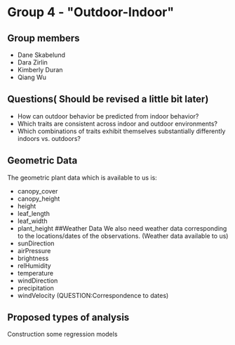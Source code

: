 # Group 4 - "Outdoor-Indoor"
## Group members
* Dane Skabelund
* Dara Zirlin
* Kimberly Duran
* Qiang Wu
## Questions( Should be revised a little bit later)
* How can outdoor behavior be predicted from indoor behavior?
* Which traits are consistent across indoor and outdoor environments?
* Which combinations of traits exhibit themselves substantially differently indoors vs. outdoors?
## Geometric Data
The geometric plant data which is available to us is:
* canopy_cover
* canopy_height
* height
* leaf_length
* leaf_width
* plant_height
##Weather Data
We also need weather data corresponding to the locations/dates of the observations.
(Weather data available to us)
* sunDirection
* airPressure
* brightness
* relHumidity
* temperature
* windDirection
* precipitation
* windVelocity
(QUESTION:Correspondence to dates)
## Proposed types of analysis

Construction some regression models



